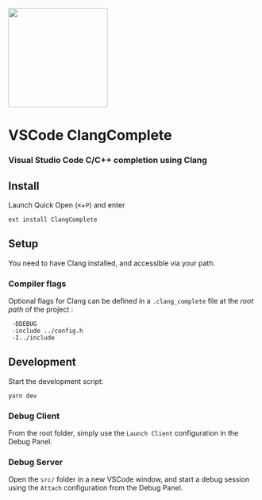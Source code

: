 <img
  src="https://rawgithub.com/kube/vscode-clang-complete/master/logo.svg"
  width=200px>

# VSCode ClangComplete
### Visual Studio Code C/C++ completion using Clang

## Install

Launch Quick Open (`⌘`+`P`) and enter

```
ext install ClangComplete
```

## Setup

You need to have Clang installed, and accessible via your path.

### Compiler flags

Optional flags for Clang can be defined in a `.clang_complete` file at the *root path*  of the project :

```
 -DDEBUG
 -include ../config.h
 -I../include
```

## Development

Start the development script:

```
yarn dev
```

### Debug Client

From the root folder, simply use the `Launch Client` configuration in the Debug Panel.

### Debug Server

Open the `src/` folder in a new VSCode window, and start a debug session using the `Attach` configuration from the Debug Panel.
